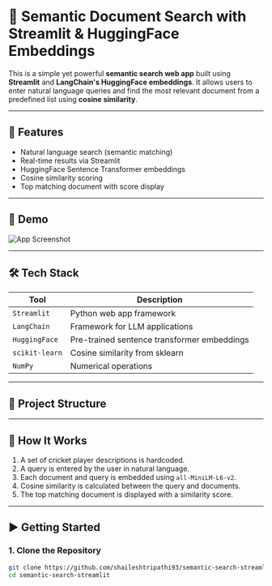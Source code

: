 # 🧠 Semantic Document Search with Streamlit & HuggingFace Embeddings

This is a simple yet powerful **semantic search web app** built using **Streamlit** and **LangChain's HuggingFace embeddings**. It allows users to enter natural language queries and find the most relevant document from a predefined list using **cosine similarity**.

---

## 🚀 Features

- Natural language search (semantic matching)
- Real-time results via Streamlit
- HuggingFace Sentence Transformer embeddings
- Cosine similarity scoring
- Top matching document with score display

---

## 📸 Demo

![App Screenshot](https://user-images.githubusercontent.com/your-screenshot.png) <!-- optional -->

---

## 🛠 Tech Stack

| Tool              | Description                                 |
|-------------------|---------------------------------------------|
| `Streamlit`       | Python web app framework                    |
| `LangChain`       | Framework for LLM applications              |
| `HuggingFace`     | Pre-trained sentence transformer embeddings |
| `scikit-learn`    | Cosine similarity from sklearn              |
| `NumPy`           | Numerical operations                        |

---

## 📂 Project Structure


---

## 📝 How It Works

1. A set of cricket player descriptions is hardcoded.
2. A query is entered by the user in natural language.
3. Each document and query is embedded using `all-MiniLM-L6-v2`.
4. Cosine similarity is calculated between the query and documents.
5. The top matching document is displayed with a similarity score.

---

## ▶️ Getting Started

### 1. Clone the Repository

```bash
git clone https://github.com/shaileshtripathi93/semantic-search-streamlit.git
cd semantic-search-streamlit
